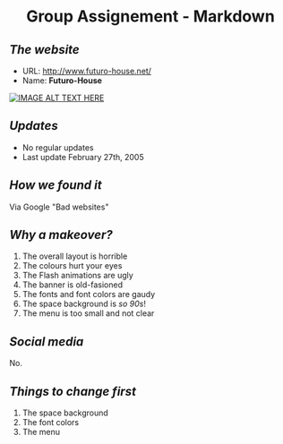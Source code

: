 # <p align="center">**Group Assignement - Markdown**

## *The website*

* URL: http://www.futuro-house.net/
* Name: **Futuro-House**

[![IMAGE ALT TEXT HERE](https://www.inexhibit.com/wp-content/uploads/2017/03/Futuro-House-Suuonen-Central-Saint-Martins-London-01.jpg)](https://www.youtube.com/watch?v=IvAd1e5_AjE)

## *Updates*

* No regular updates
* Last update February 27th, 2005

## *How we found it*

Via Google "Bad websites"

## *Why a makeover?*

1. The overall layout is horrible
2. The colours hurt your eyes
3. The Flash animations are ugly
4. The banner is old-fasioned
5. The fonts and font colors are gaudy
6. The space background is _so 90s_!
7. The menu is too small and not clear

## *Social media*

No.

## *Things to change first*

1. The space background
2. The font colors
3. The menu
